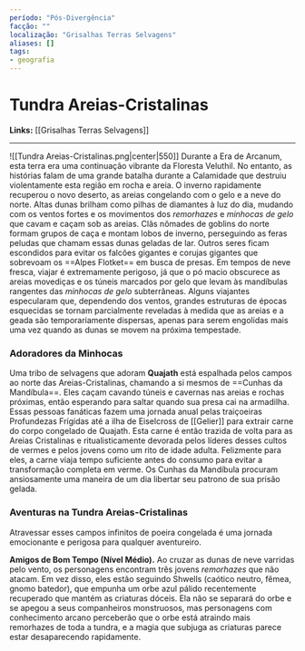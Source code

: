```yaml
---
período: "Pós-Divergência"
facção: ""
localização: "Grisalhas Terras Selvagens"
aliases: []
tags:
- geografia
---
```


# **Tundra Areias-Cristalinas**

**Links:** [[Grisalhas Terras Selvagens]]

---
![[Tundra Areias-Cristalinas.png|center|550]]
Durante a Era de Arcanum, esta terra era uma continuação vibrante da Floresta Veluthil. No entanto, as histórias falam de uma grande batalha durante a Calamidade que destruiu violentamente esta região em rocha e areia. O inverno rapidamente recuperou o novo deserto, as areias congelando com o gelo e a neve do norte. Altas dunas brilham como pilhas de diamantes à luz do dia, mudando com os ventos fortes e os movimentos dos *remorhazes* e *minhocas de gelo* que cavam e caçam sob as areias. Clãs nômades de goblins do norte formam grupos de caça e montam lobos de inverno, perseguindo as feras peludas que chamam essas dunas geladas de lar. Outros seres ficam escondidos para evitar os falcões gigantes e corujas gigantes que sobrevoam os ==Alpes Flotket== em busca de presas. Em tempos de neve fresca, viajar é extremamente perigoso, já que o pó macio obscurece as areias movediças e os túneis marcados por gelo que levam às mandíbulas rangentes das *minhocas de gelo* subterrâneas. Alguns viajantes especularam que, dependendo dos ventos, grandes estruturas de épocas esquecidas se tornam parcialmente reveladas à medida que as areias e a geada são temporariamente dispersas, apenas para serem engolidas mais uma vez quando as dunas se movem na próxima tempestade.

### **Adoradores da Minhocas**
Uma tribo de selvagens que adoram **Quajath** está espalhada pelos campos ao norte das Areias-Cristalinas, chamando a si mesmos de ==Cunhas da Mandíbula==. Eles caçam cavando túneis e cavernas nas areias e rochas próximas, então esperando para saltar quando sua presa cai na armadilha. Essas pessoas fanáticas fazem uma jornada anual pelas traiçoeiras Profundezas Frígidas até a ilha de Eiselcross de [[Gelier]] para extrair carne do corpo congelado de Quajath. Esta carne é então trazida de volta para as Areias Cristalinas e ritualisticamente devorada pelos líderes desses cultos de vermes e pelos jovens como um rito de idade adulta. Felizmente para eles, a carne viaja tempo suficiente antes do consumo para evitar a transformação completa em verme. Os Cunhas da Mandíbula procuram ansiosamente uma maneira de um dia libertar seu patrono de sua prisão gelada.

### **Aventuras na Tundra Areias-Cristalinas**
Atravessar esses campos infinitos de poeira congelada é uma jornada emocionante e perigosa para qualquer aventureiro.

**Amigos de Bom Tempo (Nível Médio).** Ao cruzar as dunas de neve varridas pelo vento, os personagens encontram três jovens *remorhazes* que não atacam. Em vez disso, eles estão seguindo Shwells (caótico neutro, fêmea, gnomo batedor), que empunha um orbe azul pálido recentemente recuperado que mantém as criaturas dóceis. Ela não se separará do orbe e se apegou a seus companheiros monstruosos, mas personagens com conhecimento arcano perceberão que o orbe está atraindo mais remorhazes de toda a tundra, e a magia que subjuga as criaturas parece estar desaparecendo rapidamente.